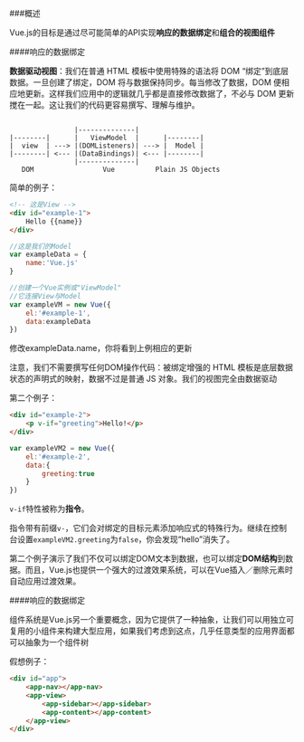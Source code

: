 ###概述

Vue.js的目标是通过尽可能简单的API实现**响应的数据绑定**和**组合的视图组件**

####响应的数据绑定

**数据驱动视图**：我们在普通 HTML 模板中使用特殊的语法将 DOM “绑定”到底层数据。一旦创建了绑定，DOM 将与数据保持同步。每当修改了数据，DOM 便相应地更新。这样我们应用中的逻辑就几乎都是直接修改数据了，不必与 DOM 更新搅在一起。这让我们的代码更容易撰写、理解与维护。
```

                |--------------|
|--------|      |   ViewModel  |      |--------|
|  view  | ---> |(DOMListeners)| ---> |  Model |
|--------| <--- |(DataBindings)| <--- |--------|
                |--------------|
   DOM                 Vue          Plain JS Objects

```

简单的例子：
```html
<!-- 这是View -->
<div id="example-1">
	Hello {{name}}
</div>
```
```JavaScript
//这是我们的Model
var exampleData = {
	name:'Vue.js'
}

//创建一个Vue实例或"ViewModel"
//它连接View与Model
var exampleVM = new Vue({
	el:'#example-1',
	data:exampleData
})
```
修改exampleData.name，你将看到上例相应的更新

注意，我们不需要撰写任何DOM操作代码：被绑定增强的 HTML 模板是底层数据状态的声明式的映射，数据不过是普通 JS 对象。我们的视图完全由数据驱动

第二个例子：
```html
<div id="example-2">
	<p v-if="greeting">Hello!</p>
</div>
```
```JavaScript
var exampleVM2 = new Vue({
	el:'#example-2',
	data:{
		greeting:true
	}
})
```

`v-if`特性被称为**指令**。

指令带有前缀`v-`，它们会对绑定的目标元素添加响应式的特殊行为。继续在控制台设置`exampleVM2.greeting`为`false`，你会发现“hello”消失了。

第二个例子演示了我们不仅可以绑定DOM文本到数据，也可以绑定**DOM结构**到数据。而且，Vue.js也提供一个强大的过渡效果系统，可以在Vue插入／删除元素时自动应用过渡效果。

####响应的数据绑定

组件系统是Vue.js另一个重要概念，因为它提供了一种抽象，让我们可以用独立可复用的小组件来构建大型应用，如果我们考虑到这点，几乎任意类型的应用界面都可以抽象为一个组件树

假想例子：
```html
<div id="app">
	<app-nav></app-nav>
	<app-view>
		<app-sidebar></app-sidebar>
		<app-content></app-content>
	</app-view>
</div>
```
